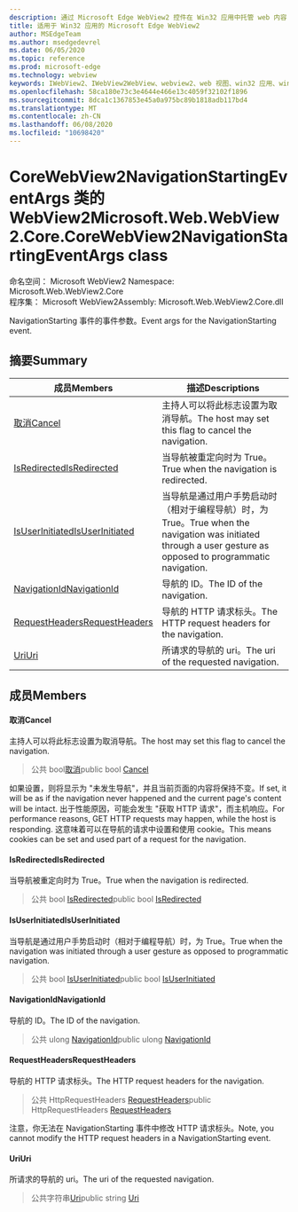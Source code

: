 ```yaml
---
description: 通过 Microsoft Edge WebView2 控件在 Win32 应用中托管 web 内容
title: 适用于 Win32 应用的 Microsoft Edge WebView2
author: MSEdgeTeam
ms.author: msedgedevrel
ms.date: 06/05/2020
ms.topic: reference
ms.prod: microsoft-edge
ms.technology: webview
keywords: IWebView2、IWebView2WebView、webview2、web 视图、win32 应用、win32、edge、ICoreWebView2、ICoreWebView2Controller、浏览器控件、边缘 html
ms.openlocfilehash: 58ca180e73c3e4644e466e13c4059f32102f1896
ms.sourcegitcommit: 8dca1c1367853e45a0a975bc89b1818adb117bd4
ms.translationtype: MT
ms.contentlocale: zh-CN
ms.lasthandoff: 06/08/2020
ms.locfileid: "10698420"
---
```

# <span data-ttu-id="1361f-104">CoreWebView2NavigationStartingEventArgs 类的 WebView2</span><span class="sxs-lookup"><span data-stu-id="1361f-104">Microsoft.Web.WebView2.Core.CoreWebView2NavigationStartingEventArgs class</span></span> 

<span data-ttu-id="1361f-105">命名空间： Microsoft WebView2 </span><span class="sxs-lookup"><span data-stu-id="1361f-105">Namespace: Microsoft.Web.WebView2.Core</span></span>\
<span data-ttu-id="1361f-106">程序集： Microsoft WebView2</span><span class="sxs-lookup"><span data-stu-id="1361f-106">Assembly: Microsoft.Web.WebView2.Core.dll</span></span>

<span data-ttu-id="1361f-107">NavigationStarting 事件的事件参数。</span><span class="sxs-lookup"><span data-stu-id="1361f-107">Event args for the NavigationStarting event.</span></span>

## <span data-ttu-id="1361f-108">摘要</span><span class="sxs-lookup"><span data-stu-id="1361f-108">Summary</span></span>

 <span data-ttu-id="1361f-109">成员</span><span class="sxs-lookup"><span data-stu-id="1361f-109">Members</span></span>                        | <span data-ttu-id="1361f-110">描述</span><span class="sxs-lookup"><span data-stu-id="1361f-110">Descriptions</span></span>
--------------------------------|---------------------------------------------
[<span data-ttu-id="1361f-111">取消</span><span class="sxs-lookup"><span data-stu-id="1361f-111">Cancel</span></span>](#cancel) | <span data-ttu-id="1361f-112">主持人可以将此标志设置为取消导航。</span><span class="sxs-lookup"><span data-stu-id="1361f-112">The host may set this flag to cancel the navigation.</span></span>
[<span data-ttu-id="1361f-113">IsRedirected</span><span class="sxs-lookup"><span data-stu-id="1361f-113">IsRedirected</span></span>](#isredirected) | <span data-ttu-id="1361f-114">当导航被重定向时为 True。</span><span class="sxs-lookup"><span data-stu-id="1361f-114">True when the navigation is redirected.</span></span>
[<span data-ttu-id="1361f-115">IsUserInitiated</span><span class="sxs-lookup"><span data-stu-id="1361f-115">IsUserInitiated</span></span>](#isuserinitiated) | <span data-ttu-id="1361f-116">当导航是通过用户手势启动时（相对于编程导航）时，为 True。</span><span class="sxs-lookup"><span data-stu-id="1361f-116">True when the navigation was initiated through a user gesture as opposed to programmatic navigation.</span></span>
[<span data-ttu-id="1361f-117">NavigationId</span><span class="sxs-lookup"><span data-stu-id="1361f-117">NavigationId</span></span>](#navigationid) | <span data-ttu-id="1361f-118">导航的 ID。</span><span class="sxs-lookup"><span data-stu-id="1361f-118">The ID of the navigation.</span></span>
[<span data-ttu-id="1361f-119">RequestHeaders</span><span class="sxs-lookup"><span data-stu-id="1361f-119">RequestHeaders</span></span>](#requestheaders) | <span data-ttu-id="1361f-120">导航的 HTTP 请求标头。</span><span class="sxs-lookup"><span data-stu-id="1361f-120">The HTTP request headers for the navigation.</span></span>
[<span data-ttu-id="1361f-121">Uri</span><span class="sxs-lookup"><span data-stu-id="1361f-121">Uri</span></span>](#uri) | <span data-ttu-id="1361f-122">所请求的导航的 uri。</span><span class="sxs-lookup"><span data-stu-id="1361f-122">The uri of the requested navigation.</span></span>

## <span data-ttu-id="1361f-123">成员</span><span class="sxs-lookup"><span data-stu-id="1361f-123">Members</span></span>

#### <span data-ttu-id="1361f-124">取消</span><span class="sxs-lookup"><span data-stu-id="1361f-124">Cancel</span></span> 

<span data-ttu-id="1361f-125">主持人可以将此标志设置为取消导航。</span><span class="sxs-lookup"><span data-stu-id="1361f-125">The host may set this flag to cancel the navigation.</span></span>

> <span data-ttu-id="1361f-126">公共 bool[取消](#cancel)</span><span class="sxs-lookup"><span data-stu-id="1361f-126">public bool [Cancel](#cancel)</span></span>

<span data-ttu-id="1361f-127">如果设置，则将显示为 "未发生导航"，并且当前页面的内容将保持不变。</span><span class="sxs-lookup"><span data-stu-id="1361f-127">If set, it will be as if the navigation never happened and the current page's content will be intact.</span></span> <span data-ttu-id="1361f-128">出于性能原因，可能会发生 "获取 HTTP 请求"，而主机响应。</span><span class="sxs-lookup"><span data-stu-id="1361f-128">For performance reasons, GET HTTP requests may happen, while the host is responding.</span></span> <span data-ttu-id="1361f-129">这意味着可以在导航的请求中设置和使用 cookie。</span><span class="sxs-lookup"><span data-stu-id="1361f-129">This means cookies can be set and used part of a request for the navigation.</span></span>

#### <span data-ttu-id="1361f-130">IsRedirected</span><span class="sxs-lookup"><span data-stu-id="1361f-130">IsRedirected</span></span> 

<span data-ttu-id="1361f-131">当导航被重定向时为 True。</span><span class="sxs-lookup"><span data-stu-id="1361f-131">True when the navigation is redirected.</span></span>

> <span data-ttu-id="1361f-132">公共 bool [IsRedirected](#isredirected)</span><span class="sxs-lookup"><span data-stu-id="1361f-132">public bool [IsRedirected](#isredirected)</span></span>

#### <span data-ttu-id="1361f-133">IsUserInitiated</span><span class="sxs-lookup"><span data-stu-id="1361f-133">IsUserInitiated</span></span> 

<span data-ttu-id="1361f-134">当导航是通过用户手势启动时（相对于编程导航）时，为 True。</span><span class="sxs-lookup"><span data-stu-id="1361f-134">True when the navigation was initiated through a user gesture as opposed to programmatic navigation.</span></span>

> <span data-ttu-id="1361f-135">公共 bool [IsUserInitiated](#isuserinitiated)</span><span class="sxs-lookup"><span data-stu-id="1361f-135">public bool [IsUserInitiated](#isuserinitiated)</span></span>

#### <span data-ttu-id="1361f-136">NavigationId</span><span class="sxs-lookup"><span data-stu-id="1361f-136">NavigationId</span></span> 

<span data-ttu-id="1361f-137">导航的 ID。</span><span class="sxs-lookup"><span data-stu-id="1361f-137">The ID of the navigation.</span></span>

> <span data-ttu-id="1361f-138">公共 ulong [NavigationId](#navigationid)</span><span class="sxs-lookup"><span data-stu-id="1361f-138">public ulong [NavigationId](#navigationid)</span></span>

#### <span data-ttu-id="1361f-139">RequestHeaders</span><span class="sxs-lookup"><span data-stu-id="1361f-139">RequestHeaders</span></span> 

<span data-ttu-id="1361f-140">导航的 HTTP 请求标头。</span><span class="sxs-lookup"><span data-stu-id="1361f-140">The HTTP request headers for the navigation.</span></span>

> <span data-ttu-id="1361f-141">公共 HttpRequestHeaders [RequestHeaders](#requestheaders)</span><span class="sxs-lookup"><span data-stu-id="1361f-141">public HttpRequestHeaders [RequestHeaders](#requestheaders)</span></span>

<span data-ttu-id="1361f-142">注意，你无法在 NavigationStarting 事件中修改 HTTP 请求标头。</span><span class="sxs-lookup"><span data-stu-id="1361f-142">Note, you cannot modify the HTTP request headers in a NavigationStarting event.</span></span>

#### <span data-ttu-id="1361f-143">Uri</span><span class="sxs-lookup"><span data-stu-id="1361f-143">Uri</span></span> 

<span data-ttu-id="1361f-144">所请求的导航的 uri。</span><span class="sxs-lookup"><span data-stu-id="1361f-144">The uri of the requested navigation.</span></span>

> <span data-ttu-id="1361f-145">公共字符串[Uri](#uri)</span><span class="sxs-lookup"><span data-stu-id="1361f-145">public string [Uri](#uri)</span></span>

